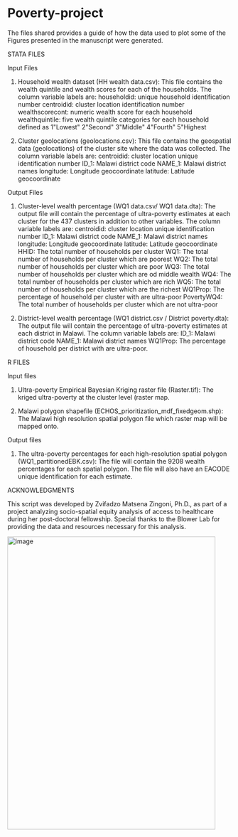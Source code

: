 # Poverty-project
The files shared provides a guide of how the data used to plot some of the Figures presented in the manuscript were generated.

STATA FILES

Input Files

1. Household wealth dataset (HH wealth data.csv): This file contains the wealth quintile and wealth scores for each of the households. The column variable labels are:
householdid: unique household identification number
centroidid: cluster location identification number
wealthscorecont: numeric wealth score for each household
wealthquintile: five wealth quintile categories for each household defined as 1"Lowest" 2"Second" 3"Middle" 4"Fourth" 5"Highest

2. Cluster geolocations (geolocations.csv): This file contains the geospatial data (geolocations) of the cluster site where the data was collected. The column variable labels are:
centroidid: cluster location unique identification number
ID_1: Malawi district code
NAME_1: Malawi district names
longitude: Longitude geocoordinate
latitude: Latitude geocoordinate

Output Files

1. Cluster-level wealth percentage (WQ1 data.csv/ WQ1 data.dta): The output file will contain the percentage of ultra-poverty estimates at each cluster for the 437 clusters in addition to other variables. The column variable labels are:
centroidid: cluster location unique identification number
ID_1: Malawi district code
NAME_1: Malawi district names
longitude: Longitude geocoordinate
latitude: Latitude geocoordinate
HHID: The total number of households per cluster
WQ1: The total number of households per cluster which are poorest
WQ2: The total number of households per cluster which are poor
WQ3: The total number of households per cluster which are od middle wealth
WQ4: The total number of households per cluster which are rich
WQ5: The total number of households per cluster which are the richest
WQ1Prop: The percentage of household per cluster with are ultra-poor
PovertyWQ4: The total number of households per cluster which are not ultra-poor

2. District-level wealth percentage (WQ1 district.csv / District poverty.dta): The output file will contain the percentage of ultra-poverty estimates at each district in Malawi. The column variable labels are:
ID_1: Malawi district code
NAME_1: Malawi district names
WQ1Prop: The percentage of household per district with are ultra-poor.

R FILES

Input files

1. Ultra-poverty Empirical Bayesian Kriging raster file (Raster.tif): The kriged ultra-poverty at the cluster level (raster map.
   
2. Malawi polygon shapefile (ECHOS_prioritization_mdf_fixedgeom.shp): The Malawi high resolution spatial polygon file which raster map will be mapped onto.

Output files

1. The ultra-poverty percentages for each high-resolution spatial polygon (WQ1_partitionedEBK.csv): The file will contain the 9208 wealth percentages for each spatial polygon. The file will also have an EACODE unique identification for each estimate.
   
ACKNOWLEDGMENTS 

This script was developed by Zvifadzo Matsena Zingoni, Ph.D., as part of a project analyzing socio-spatial equity analysis of access to healthcare during her post-doctoral fellowship. Special thanks to the Blower Lab for providing the data and resources necessary for this analysis.

<img width="468" height="659" alt="image" src="https://github.com/user-attachments/assets/d8ab3e8c-daf3-4bf5-89a1-39c2e3235310" />
